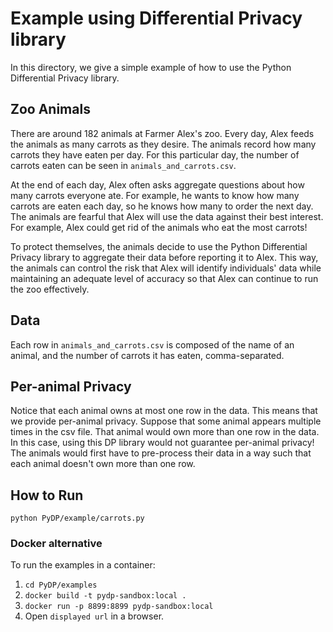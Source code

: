 # Example using Differential Privacy library

In this directory, we give a simple example of how to use the Python Differential
Privacy library.

## Zoo Animals

There are around 182 animals at Farmer Alex's zoo. Every day, Alex feeds
the animals as many carrots as they desire. The animals record how many carrots
they have eaten per day. For this particular day, the number of carrots eaten
can be seen in `animals_and_carrots.csv`.

At the end of each day, Alex often asks aggregate questions about how many
carrots everyone ate. For example, he wants to know how many carrots are eaten
each day, so he knows how many to order the next day. The animals are fearful
that Alex will use the data against their best interest. For example, Alex could
get rid of the animals who eat the most carrots!

To protect themselves, the animals decide to use the Python Differential Privacy
library to aggregate their data before reporting it to Alex. This way, the
animals can control the risk that Alex will identify individuals' data while
maintaining an adequate level of accuracy so that Alex can continue to run the
zoo effectively.

## Data

Each row in `animals_and_carrots.csv` is composed of the name of an animal, and
the number of carrots it has eaten, comma-separated.

## Per-animal Privacy

Notice that each animal owns at most one row in the data. This means that we
provide per-animal privacy. Suppose that some animal appears multiple times in
the csv file. That animal would own more than one row in the data. In this case,
using this DP library would not guarantee per-animal privacy! The animals would
first have to pre-process their data in a way such that each animal doesn't own
more than one row.


## How to Run

```python PyDP/example/carrots.py```

### Docker alternative
To run the examples in a container:
1. `cd PyDP/examples`
2. `docker build -t pydp-sandbox:local .`
3. `docker run -p 8899:8899 pydp-sandbox:local`
4. Open `displayed url` in a browser.